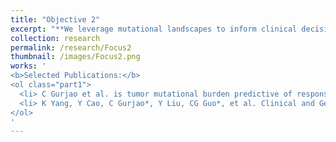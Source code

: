 ```yaml
---
title: "Objective 2"
excerpt: "**We leverage mutational landscapes to inform clinical decisions.** Cancer therapies, as well as combinations of them, are being FDA-approved at an increasing rate. Despite being effective for several cancer types, their clinical use is encumbered by a high variability in patient response. Studying the mutational landscape of tumors can inform the best course of treatment, as well as predict the aggresiveness of certain cancers."
collection: research
permalink: /research/Focus2
thumbnail: /images/Focus2.png
works: '
<b>Selected Publications:</b> 
<ol class="part1">
  <li> C Gurjao et al. is tumor mutational burden predictive of response to immunotherapy?. Cancer Immunology Research 7, 1230–1236 (2019). </li>
  <li> K Yang, Y Cao, C Gurjao*, Y Liu, CG Guo*, et al. Clinical and Genomic Characterization of Interval Colorectal Cancer in Three Prospective Cohorts. Gastroenterology 7, 1230–1236 (2019). </li>
</ol>
'
---
```

